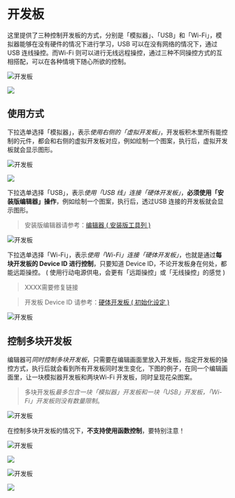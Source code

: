 # 开发板

这里提供了三种控制开发板的方式，分别是「模拟器」、「USB」和「Wi-Fi」，模拟器能够在没有硬件的情况下进行学习，USB 可以在没有网络的情况下，通过 USB 连线操控。而Wi-Fi 则可以进行无线远程操控，通过三种不同操控方式的互相搭配，可以在各种情境下随心所欲的控制。

![开发板](board/board-01.jpg)

![](board/upload_a305960c5d3186e1705fbd0719edd5dc.JPG)


## 使用方式

下拉选单选择「模拟器」，表示*使用右侧的「虚拟开发板」*，开发板积木里所有能控制的元件，都会和右侧的虚拟开发板对应，例如绘制一个图案，执行后，虚拟开发板就会显示图形。

![开发板](board/board-02.jpg)

![](board/upload_ed5475fb209b45ed098fe98244184228.JPG)



下拉选单选择「USB」，表示*使用「USB 线」连接「硬体开发板」*，**必须使用「安装版编辑器」操作**，例如绘制一个图案，执行后，透过USB 连接的开发板就会显示图形。

> 安装版编辑器请参考：[编辑器 ( 安装版工具列 )](../info/toolbar.html)

![开发板](board/board-03.jpg)


下拉选单选择「Wi-Fi」，表示*使用「Wi-Fi」连接「硬体开发板」*，也就是通过**每块开发板的 Device ID 进行控制**，只要知道 Device ID，不论开发板身在何处，都能远距操控。 ( 使用行动电源供电，会更有「远距操控」或「无线操控」的感觉 )

>XXXX需要修复链接

> 开发板 Device ID 请参考：[硬体开发板 ( 初始化设定 )](../info/setup.html)

![开发板](board/board-04.jpg)


## 控制多块开发板

编辑器可*同时控制多块开发板*，只需要在编辑画面里放入开发板，指定开发板的操控方式，执行后就会看到所有开发板同时发生变化，下图的例子，在同一个编辑画面里，让一块模拟器开发板和两块Wi-Fi 开发板，同时呈现花朵图案。

> 多块开发板*最多包含一块「模拟器」开发板和一块「USB」开发板，「Wi-Fi」开发板则没有数量限制*。

![开发板](board/board-05.jpg)

在控制多块开发板的情况下，**不支持使用函数控制**，要特别注意！

![开发板](board/board-06.jpg)



![](board/upload_d910330f4e5dadc186b69c21c4ff8645.JPG)



![开发板](board/board-07.jpg)



![](board/upload_ea4ff5dace7523836f3e5e57283affda.JPG)


